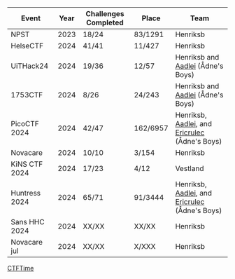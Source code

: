 | Event           | Year | Challenges Completed | Place   | Team                          |
|-----------------|------|----------------------|---------|-------------------------------|
| NPST            | 2023 | 18/24                | 83/1291 | Henriksb                              |
| HelseCTF        | 2024 | 41/41                | 11/427  | Henriksb                              |
| UiTHack24       | 2024 | 19/36                | 12/57   | Henriksb and [Aadlei](https://github.com/Aadlei) (Ådne's Boys) |
| 1753CTF         | 2024 | 8/26                 | 24/243  | Henriksb and [Aadlei](https://github.com/Aadlei) (Ådne's Boys) |
| PicoCTF 2024    | 2024 | 42/47                | 162/6957| Henriksb, [Aadlei](https://github.com/Aadlei), and [Ericrulec](https://github.com/Ericrulec) (Ådne's Boys) |
| Novacare        | 2024 | 10/10                | 3/154   | Henriksb |
| KiNS CTF 2024   | 2024 | 17/23                | 4/12    | Vestland |
| Huntress 2024   | 2024 | 65/71                | 91/3444 | Henriksb, [Aadlei](https://github.com/Aadlei), and [Ericrulec](https://github.com/Ericrulec) (Ådne's Boys) |
| Sans HHC 2024   | 2024 | XX/XX                | XX/XX   | Henriksb |
| Novacare jul    | 2024 | XX/XX                | X/XXX   | Henriksb |


[CTFTime](https://ctftime.org/team/285939)
